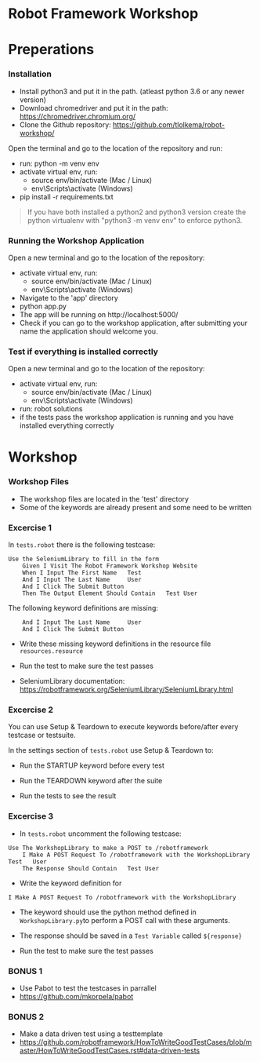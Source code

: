Robot Framework Workshop
===============

# Preperations

### Installation

- Install python3 and put it in the path. (atleast python 3.6 or any newer version)
- Download chromedriver and put it in the path: https://chromedriver.chromium.org/
- Clone the Github repository: https://github.com/tlolkema/robot-workshop/

Open the terminal and go to the location of the repository and run:
- run: python -m venv env
- activate virtual env, run:
    - source env/bin/activate (Mac / Linux)
    - env\Scripts\activate (Windows)
- pip install -r requirements.txt


> If you have both installed a python2 and python3 version create the python virtualenv with "python3 -m venv env" to enforce python3.


### Running the Workshop Application

Open a new terminal and go to the location of the repository:
- activate virtual env, run:
    - source env/bin/activate (Mac / Linux)
    - env\Scripts\activate (Windows)
- Navigate to the 'app' directory
- python app.py
- The app will be running on http://localhost:5000/
- Check if you can go to the workshop application, after submitting your name the application should welcome you.


### Test if everything is installed correctly

Open a new terminal and go to the location of the repository:
- activate virtual env, run:
    - source env/bin/activate (Mac / Linux)
    - env\Scripts\activate (Windows)
- run: robot solutions
- if the tests pass the workshop application is running and you have installed everything correctly


# Workshop

### Workshop Files

- The workshop files are located in the 'test' directory
- Some of the keywords are already present and some need to be written


### Excercise 1

In ``tests.robot`` there is the following testcase:

```robotframework
Use the SeleniumLibrary to fill in the form
    Given I Visit The Robot Framework Workshop Website
    When I Input The First Name   Test
    And I Input The Last Name     User
    And I Click The Submit Button
    Then The Output Element Should Contain   Test User
```

The following keyword definitions are missing:

```robotframework
    And I Input The Last Name     User
    And I Click The Submit Button
```
    
- Write these missing keyword definitions in the resource file ``resources.resource``
- Run the test to make sure the test passes

- SeleniumLibrary documentation:
    https://robotframework.org/SeleniumLibrary/SeleniumLibrary.html


### Excercise 2

You can use Setup & Teardown to execute keywords before/after every testcase or testsuite.

In the settings section of ``tests.robot`` use Setup & Teardown to:
- Run the STARTUP keyword before every test
- Run the TEARDOWN keyword after the suite

- Run the tests to see the result


### Excercise 3

- In ``tests.robot`` uncomment the following testcase:

```robotframework
Use The WorkshopLibrary to make a POST to /robotframework
    I Make A POST Request To /robotframework with the WorkshopLibrary   Test   User
    The Response Should Contain   Test User
```

- Write the keyword definition for 
```robotframework
I Make A POST Request To /robotframework with the WorkshopLibrary
```

- The keyword should use the python method defined in ``WorkshopLibrary.py``to perform a POST call with these arguments.
- The response should be saved in a ``Test Variable`` called ``${response}``

- Run the test to make sure the test passes


### BONUS 1

- Use Pabot to test the testcases in parrallel
- https://github.com/mkorpela/pabot


### BONUS 2

- Make a data driven test using a testtemplate
- https://github.com/robotframework/HowToWriteGoodTestCases/blob/master/HowToWriteGoodTestCases.rst#data-driven-tests
